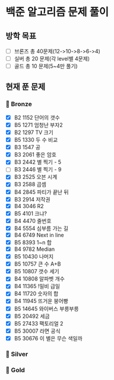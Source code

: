 # 백준 알고리즘 문제 풀이

## 방학 목표
- [ ] 브론즈 총 40문제(12->10->8->6->4)
- [ ] 실버 총 20 문제(각 level별 4문제)
- [ ] 골드 총 10 문제(5~4만 풀기)

## 현재 푼 문제

### 🥉 Bronze

- [x] B2 1152 단어의 갯수
- [x] B5 1271 엄청난 부자2
- [x] B2 1297 TV 크기
- [x] B5 1330 두 수 비교
- [x] B3 1547 공
- [x] B3 2061 좋은 암호
- [x] B3 2442 별 찍기 - 5
- [ ] B3 2446 별 찍기 - 9
- [x] B3 2525 오븐 시계
- [x] B3 2588 곱셈
- [x] B4 2845 파티가 끝난 뒤
- [x] B3 2914 저작권
- [x] B4 3046 R2
- [x] B5 4101 크냐? 
- [x] B4 4470 줄번호
- [x] B4 5554 심부름 가는 길
- [x] B4 6749 Next in line
- [x] B5 8393 1~n 합
- [x] B4 9782 Median
- [x] B5 10430 나머지 
- [x] B5 10757 큰 수 A+B
- [x] B5 10807 갯수 세기
- [x] B4 10808 알파벳 개수
- [x] B4 11365 !밀비 급일
- [x] B4 11720 숫자의 합
- [x] B4 11945 뜨거운 붕어빵
- [x] B5 14645 와이버스 부릉부릉
- [x] B5 20492 세금
- [x] B5 27433 팩토리얼 2
- [x] B5 30007 라면 공식
- [x] B5 30676 이 별은 무슨 색일까

### 🥈 Silver


### 🥇 Gold
